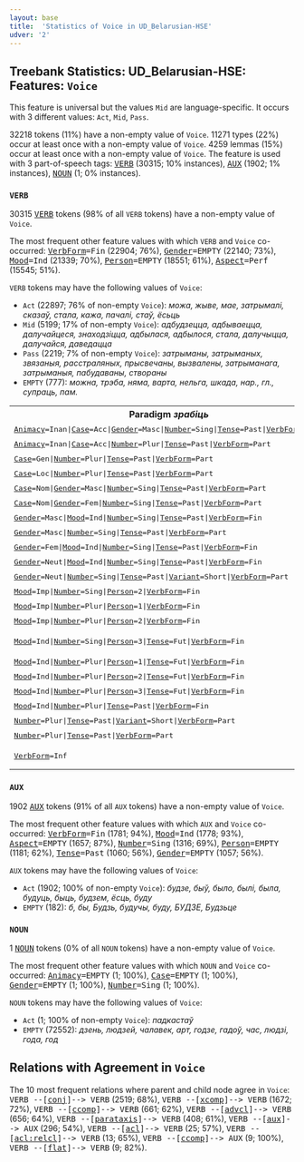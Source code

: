 ```yaml
---
layout: base
title:  'Statistics of Voice in UD_Belarusian-HSE'
udver: '2'
---
```


## Treebank Statistics: UD_Belarusian-HSE: Features: `Voice`

This feature is universal but the values `Mid` are language-specific.
It occurs with 3 different values: `Act`, `Mid`, `Pass`.

32218 tokens (11%) have a non-empty value of `Voice`.
11271 types (22%) occur at least once with a non-empty value of `Voice`.
4259 lemmas (15%) occur at least once with a non-empty value of `Voice`.
The feature is used with 3 part-of-speech tags: <tt><a href="be_hse-pos-VERB.html">VERB</a></tt> (30315; 10% instances), <tt><a href="be_hse-pos-AUX.html">AUX</a></tt> (1902; 1% instances), <tt><a href="be_hse-pos-NOUN.html">NOUN</a></tt> (1; 0% instances).

### `VERB`

30315 <tt><a href="be_hse-pos-VERB.html">VERB</a></tt> tokens (98% of all `VERB` tokens) have a non-empty value of `Voice`.

The most frequent other feature values with which `VERB` and `Voice` co-occurred: <tt><a href="be_hse-feat-VerbForm.html">VerbForm</a></tt><tt>=Fin</tt> (22904; 76%), <tt><a href="be_hse-feat-Gender.html">Gender</a></tt><tt>=EMPTY</tt> (22140; 73%), <tt><a href="be_hse-feat-Mood.html">Mood</a></tt><tt>=Ind</tt> (21339; 70%), <tt><a href="be_hse-feat-Person.html">Person</a></tt><tt>=EMPTY</tt> (18551; 61%), <tt><a href="be_hse-feat-Aspect.html">Aspect</a></tt><tt>=Perf</tt> (15545; 51%).

`VERB` tokens may have the following values of `Voice`:

* `Act` (22897; 76% of non-empty `Voice`): <em>можа, жыве, мае, затрымалі, сказаў, стала, кажа, пачалі, стаў, ёсьць</em>
* `Mid` (5199; 17% of non-empty `Voice`): <em>адбудзецца, адбываецца, далучайцеся, знаходзіцца, адбылася, адбылося, стала, далучыцца, далучайся, даведацца</em>
* `Pass` (2219; 7% of non-empty `Voice`): <em>затрыманы, затрыманых, звязаныя, расстраляных, прысвечаны, вызвалены, затрыманага, затрыманыя, пабудаваны, створаны</em>
* `EMPTY` (777): <em>можна, трэба, няма, варта, нельга, шкада, нар., гл., супраць, пам.</em>

<table>
  <tr><th>Paradigm <i>зрабіць</i></th><th><tt>Act</tt></th><th><tt>Pass</tt></th><th><tt>Mid</tt></th></tr>
  <tr><td><tt><tt><a href="be_hse-feat-Animacy.html">Animacy</a></tt><tt>=Inan</tt>|<tt><a href="be_hse-feat-Case.html">Case</a></tt><tt>=Acc</tt>|<tt><a href="be_hse-feat-Gender.html">Gender</a></tt><tt>=Masc</tt>|<tt><a href="be_hse-feat-Number.html">Number</a></tt><tt>=Sing</tt>|<tt><a href="be_hse-feat-Tense.html">Tense</a></tt><tt>=Past</tt>|<tt><a href="be_hse-feat-VerbForm.html">VerbForm</a></tt><tt>=Part</tt></tt></td><td></td><td><em>зроблены</em></td><td></td></tr>
  <tr><td><tt><tt><a href="be_hse-feat-Animacy.html">Animacy</a></tt><tt>=Inan</tt>|<tt><a href="be_hse-feat-Case.html">Case</a></tt><tt>=Acc</tt>|<tt><a href="be_hse-feat-Number.html">Number</a></tt><tt>=Plur</tt>|<tt><a href="be_hse-feat-Tense.html">Tense</a></tt><tt>=Past</tt>|<tt><a href="be_hse-feat-VerbForm.html">VerbForm</a></tt><tt>=Part</tt></tt></td><td></td><td><em>зробленыя</em></td><td></td></tr>
  <tr><td><tt><tt><a href="be_hse-feat-Case.html">Case</a></tt><tt>=Gen</tt>|<tt><a href="be_hse-feat-Number.html">Number</a></tt><tt>=Plur</tt>|<tt><a href="be_hse-feat-Tense.html">Tense</a></tt><tt>=Past</tt>|<tt><a href="be_hse-feat-VerbForm.html">VerbForm</a></tt><tt>=Part</tt></tt></td><td></td><td><em>зробленых</em></td><td></td></tr>
  <tr><td><tt><tt><a href="be_hse-feat-Case.html">Case</a></tt><tt>=Loc</tt>|<tt><a href="be_hse-feat-Number.html">Number</a></tt><tt>=Plur</tt>|<tt><a href="be_hse-feat-Tense.html">Tense</a></tt><tt>=Past</tt>|<tt><a href="be_hse-feat-VerbForm.html">VerbForm</a></tt><tt>=Part</tt></tt></td><td></td><td><em>зробленых</em></td><td></td></tr>
  <tr><td><tt><tt><a href="be_hse-feat-Case.html">Case</a></tt><tt>=Nom</tt>|<tt><a href="be_hse-feat-Gender.html">Gender</a></tt><tt>=Masc</tt>|<tt><a href="be_hse-feat-Number.html">Number</a></tt><tt>=Sing</tt>|<tt><a href="be_hse-feat-Tense.html">Tense</a></tt><tt>=Past</tt>|<tt><a href="be_hse-feat-VerbForm.html">VerbForm</a></tt><tt>=Part</tt></tt></td><td></td><td><em>зроблены</em></td><td></td></tr>
  <tr><td><tt><tt><a href="be_hse-feat-Case.html">Case</a></tt><tt>=Nom</tt>|<tt><a href="be_hse-feat-Gender.html">Gender</a></tt><tt>=Fem</tt>|<tt><a href="be_hse-feat-Number.html">Number</a></tt><tt>=Sing</tt>|<tt><a href="be_hse-feat-Tense.html">Tense</a></tt><tt>=Past</tt>|<tt><a href="be_hse-feat-VerbForm.html">VerbForm</a></tt><tt>=Part</tt></tt></td><td></td><td><em>зробленая</em></td><td></td></tr>
  <tr><td><tt><tt><a href="be_hse-feat-Gender.html">Gender</a></tt><tt>=Masc</tt>|<tt><a href="be_hse-feat-Mood.html">Mood</a></tt><tt>=Ind</tt>|<tt><a href="be_hse-feat-Number.html">Number</a></tt><tt>=Sing</tt>|<tt><a href="be_hse-feat-Tense.html">Tense</a></tt><tt>=Past</tt>|<tt><a href="be_hse-feat-VerbForm.html">VerbForm</a></tt><tt>=Fin</tt></tt></td><td><em>зрабіў</em></td><td></td><td></td></tr>
  <tr><td><tt><tt><a href="be_hse-feat-Gender.html">Gender</a></tt><tt>=Masc</tt>|<tt><a href="be_hse-feat-Number.html">Number</a></tt><tt>=Sing</tt>|<tt><a href="be_hse-feat-Tense.html">Tense</a></tt><tt>=Past</tt>|<tt><a href="be_hse-feat-VerbForm.html">VerbForm</a></tt><tt>=Part</tt></tt></td><td></td><td><em>зроблены</em></td><td></td></tr>
  <tr><td><tt><tt><a href="be_hse-feat-Gender.html">Gender</a></tt><tt>=Fem</tt>|<tt><a href="be_hse-feat-Mood.html">Mood</a></tt><tt>=Ind</tt>|<tt><a href="be_hse-feat-Number.html">Number</a></tt><tt>=Sing</tt>|<tt><a href="be_hse-feat-Tense.html">Tense</a></tt><tt>=Past</tt>|<tt><a href="be_hse-feat-VerbForm.html">VerbForm</a></tt><tt>=Fin</tt></tt></td><td><em>зрабіла</em></td><td></td><td></td></tr>
  <tr><td><tt><tt><a href="be_hse-feat-Gender.html">Gender</a></tt><tt>=Neut</tt>|<tt><a href="be_hse-feat-Mood.html">Mood</a></tt><tt>=Ind</tt>|<tt><a href="be_hse-feat-Number.html">Number</a></tt><tt>=Sing</tt>|<tt><a href="be_hse-feat-Tense.html">Tense</a></tt><tt>=Past</tt>|<tt><a href="be_hse-feat-VerbForm.html">VerbForm</a></tt><tt>=Fin</tt></tt></td><td><em>зрабіла</em></td><td></td><td></td></tr>
  <tr><td><tt><tt><a href="be_hse-feat-Gender.html">Gender</a></tt><tt>=Neut</tt>|<tt><a href="be_hse-feat-Number.html">Number</a></tt><tt>=Sing</tt>|<tt><a href="be_hse-feat-Tense.html">Tense</a></tt><tt>=Past</tt>|<tt><a href="be_hse-feat-Variant.html">Variant</a></tt><tt>=Short</tt>|<tt><a href="be_hse-feat-VerbForm.html">VerbForm</a></tt><tt>=Part</tt></tt></td><td></td><td><em>зроблена</em></td><td></td></tr>
  <tr><td><tt><tt><a href="be_hse-feat-Mood.html">Mood</a></tt><tt>=Imp</tt>|<tt><a href="be_hse-feat-Number.html">Number</a></tt><tt>=Sing</tt>|<tt><a href="be_hse-feat-Person.html">Person</a></tt><tt>=2</tt>|<tt><a href="be_hse-feat-VerbForm.html">VerbForm</a></tt><tt>=Fin</tt></tt></td><td><em>зрабі</em></td><td></td><td></td></tr>
  <tr><td><tt><tt><a href="be_hse-feat-Mood.html">Mood</a></tt><tt>=Imp</tt>|<tt><a href="be_hse-feat-Number.html">Number</a></tt><tt>=Plur</tt>|<tt><a href="be_hse-feat-Person.html">Person</a></tt><tt>=1</tt>|<tt><a href="be_hse-feat-VerbForm.html">VerbForm</a></tt><tt>=Fin</tt></tt></td><td><em>Зробім</em></td><td></td><td></td></tr>
  <tr><td><tt><tt><a href="be_hse-feat-Mood.html">Mood</a></tt><tt>=Imp</tt>|<tt><a href="be_hse-feat-Number.html">Number</a></tt><tt>=Plur</tt>|<tt><a href="be_hse-feat-Person.html">Person</a></tt><tt>=2</tt>|<tt><a href="be_hse-feat-VerbForm.html">VerbForm</a></tt><tt>=Fin</tt></tt></td><td><em>зрабіце</em></td><td></td><td></td></tr>
  <tr><td><tt><tt><a href="be_hse-feat-Mood.html">Mood</a></tt><tt>=Ind</tt>|<tt><a href="be_hse-feat-Number.html">Number</a></tt><tt>=Sing</tt>|<tt><a href="be_hse-feat-Person.html">Person</a></tt><tt>=3</tt>|<tt><a href="be_hse-feat-Tense.html">Tense</a></tt><tt>=Fut</tt>|<tt><a href="be_hse-feat-VerbForm.html">VerbForm</a></tt><tt>=Fin</tt></tt></td><td><em>зробіць, зрабіць</em></td><td></td><td><em>зробіцца</em></td></tr>
  <tr><td><tt><tt><a href="be_hse-feat-Mood.html">Mood</a></tt><tt>=Ind</tt>|<tt><a href="be_hse-feat-Number.html">Number</a></tt><tt>=Plur</tt>|<tt><a href="be_hse-feat-Person.html">Person</a></tt><tt>=1</tt>|<tt><a href="be_hse-feat-Tense.html">Tense</a></tt><tt>=Fut</tt>|<tt><a href="be_hse-feat-VerbForm.html">VerbForm</a></tt><tt>=Fin</tt></tt></td><td><em>зробім</em></td><td></td><td></td></tr>
  <tr><td><tt><tt><a href="be_hse-feat-Mood.html">Mood</a></tt><tt>=Ind</tt>|<tt><a href="be_hse-feat-Number.html">Number</a></tt><tt>=Plur</tt>|<tt><a href="be_hse-feat-Person.html">Person</a></tt><tt>=2</tt>|<tt><a href="be_hse-feat-Tense.html">Tense</a></tt><tt>=Fut</tt>|<tt><a href="be_hse-feat-VerbForm.html">VerbForm</a></tt><tt>=Fin</tt></tt></td><td><em>зробіце</em></td><td></td><td></td></tr>
  <tr><td><tt><tt><a href="be_hse-feat-Mood.html">Mood</a></tt><tt>=Ind</tt>|<tt><a href="be_hse-feat-Number.html">Number</a></tt><tt>=Plur</tt>|<tt><a href="be_hse-feat-Person.html">Person</a></tt><tt>=3</tt>|<tt><a href="be_hse-feat-Tense.html">Tense</a></tt><tt>=Fut</tt>|<tt><a href="be_hse-feat-VerbForm.html">VerbForm</a></tt><tt>=Fin</tt></tt></td><td><em>зробяць</em></td><td></td><td></td></tr>
  <tr><td><tt><tt><a href="be_hse-feat-Mood.html">Mood</a></tt><tt>=Ind</tt>|<tt><a href="be_hse-feat-Number.html">Number</a></tt><tt>=Plur</tt>|<tt><a href="be_hse-feat-Tense.html">Tense</a></tt><tt>=Past</tt>|<tt><a href="be_hse-feat-VerbForm.html">VerbForm</a></tt><tt>=Fin</tt></tt></td><td><em>зрабілі</em></td><td></td><td></td></tr>
  <tr><td><tt><tt><a href="be_hse-feat-Number.html">Number</a></tt><tt>=Plur</tt>|<tt><a href="be_hse-feat-Tense.html">Tense</a></tt><tt>=Past</tt>|<tt><a href="be_hse-feat-Variant.html">Variant</a></tt><tt>=Short</tt>|<tt><a href="be_hse-feat-VerbForm.html">VerbForm</a></tt><tt>=Part</tt></tt></td><td></td><td><em>зроблены</em></td><td></td></tr>
  <tr><td><tt><tt><a href="be_hse-feat-Number.html">Number</a></tt><tt>=Plur</tt>|<tt><a href="be_hse-feat-Tense.html">Tense</a></tt><tt>=Past</tt>|<tt><a href="be_hse-feat-VerbForm.html">VerbForm</a></tt><tt>=Part</tt></tt></td><td></td><td><em>зробленыя</em></td><td></td></tr>
  <tr><td><tt><tt><a href="be_hse-feat-VerbForm.html">VerbForm</a></tt><tt>=Inf</tt></tt></td><td><em>зрабіць, зробіць</em></td><td></td><td></td></tr>
</table>

### `AUX`

1902 <tt><a href="be_hse-pos-AUX.html">AUX</a></tt> tokens (91% of all `AUX` tokens) have a non-empty value of `Voice`.

The most frequent other feature values with which `AUX` and `Voice` co-occurred: <tt><a href="be_hse-feat-VerbForm.html">VerbForm</a></tt><tt>=Fin</tt> (1781; 94%), <tt><a href="be_hse-feat-Mood.html">Mood</a></tt><tt>=Ind</tt> (1778; 93%), <tt><a href="be_hse-feat-Aspect.html">Aspect</a></tt><tt>=EMPTY</tt> (1657; 87%), <tt><a href="be_hse-feat-Number.html">Number</a></tt><tt>=Sing</tt> (1316; 69%), <tt><a href="be_hse-feat-Person.html">Person</a></tt><tt>=EMPTY</tt> (1181; 62%), <tt><a href="be_hse-feat-Tense.html">Tense</a></tt><tt>=Past</tt> (1060; 56%), <tt><a href="be_hse-feat-Gender.html">Gender</a></tt><tt>=EMPTY</tt> (1057; 56%).

`AUX` tokens may have the following values of `Voice`:

* `Act` (1902; 100% of non-empty `Voice`): <em>будзе, быў, было, былі, была, будуць, быць, будзем, ёсць, буду</em>
* `EMPTY` (182): <em>б, бы, Будзь, будучы, буду, БУДЗЕ, Будзьце</em>

### `NOUN`

1 <tt><a href="be_hse-pos-NOUN.html">NOUN</a></tt> tokens (0% of all `NOUN` tokens) have a non-empty value of `Voice`.

The most frequent other feature values with which `NOUN` and `Voice` co-occurred: <tt><a href="be_hse-feat-Animacy.html">Animacy</a></tt><tt>=EMPTY</tt> (1; 100%), <tt><a href="be_hse-feat-Case.html">Case</a></tt><tt>=EMPTY</tt> (1; 100%), <tt><a href="be_hse-feat-Gender.html">Gender</a></tt><tt>=EMPTY</tt> (1; 100%), <tt><a href="be_hse-feat-Number.html">Number</a></tt><tt>=Sing</tt> (1; 100%).

`NOUN` tokens may have the following values of `Voice`:

* `Act` (1; 100% of non-empty `Voice`): <em>падкастаў</em>
* `EMPTY` (72552): <em>дзень, людзей, чалавек, арт, годзе, гадоў, час, людзі, года, год</em>

## Relations with Agreement in `Voice`

The 10 most frequent relations where parent and child node agree in `Voice`:
<tt>VERB --[<tt><a href="be_hse-dep-conj.html">conj</a></tt>]--> VERB</tt> (2519; 68%),
<tt>VERB --[<tt><a href="be_hse-dep-xcomp.html">xcomp</a></tt>]--> VERB</tt> (1672; 72%),
<tt>VERB --[<tt><a href="be_hse-dep-ccomp.html">ccomp</a></tt>]--> VERB</tt> (661; 62%),
<tt>VERB --[<tt><a href="be_hse-dep-advcl.html">advcl</a></tt>]--> VERB</tt> (656; 64%),
<tt>VERB --[<tt><a href="be_hse-dep-parataxis.html">parataxis</a></tt>]--> VERB</tt> (408; 61%),
<tt>VERB --[<tt><a href="be_hse-dep-aux.html">aux</a></tt>]--> AUX</tt> (296; 54%),
<tt>VERB --[<tt><a href="be_hse-dep-acl.html">acl</a></tt>]--> VERB</tt> (25; 57%),
<tt>VERB --[<tt><a href="be_hse-dep-acl-relcl.html">acl:relcl</a></tt>]--> VERB</tt> (13; 65%),
<tt>VERB --[<tt><a href="be_hse-dep-ccomp.html">ccomp</a></tt>]--> AUX</tt> (9; 100%),
<tt>VERB --[<tt><a href="be_hse-dep-flat.html">flat</a></tt>]--> VERB</tt> (9; 82%).

